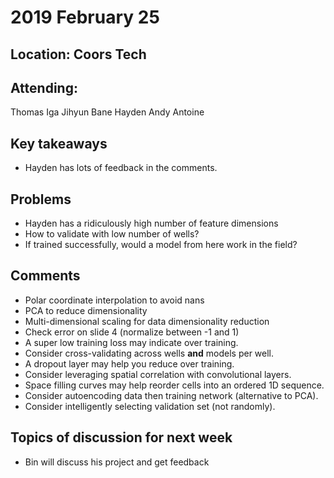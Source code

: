 # 2019 February 25 
## Location: Coors Tech 

**Attending**:  
--------------
Thomas Iga Jihyun Bane Hayden Andy Antoine   

**Key takeaways**  
-----------------  
* Hayden has lots of feedback in the comments.   

**Problems**  
------------------------  
* Hayden has a ridiculously high number of feature dimensions   
* How to validate with low number of wells?  
* If trained successfully, would a model from here work in the field?  

**Comments**  
----------------------------  
* Polar coordinate interpolation to avoid nans   
* PCA to reduce dimensionality  
* Multi-dimensional scaling for data dimensionality reduction  
* Check error on slide 4 (normalize between -1 and 1)  
* A super low training loss may indicate over training.   
* Consider cross-validating across wells **and** models per well.  
* A dropout layer may help you reduce over training.  
* Consider leveraging spatial correlation with convolutional layers.  
* Space filling curves may help reorder cells into an ordered 1D sequence.  
* Consider autoencoding data then training network (alternative to PCA).  
* Consider intelligently selecting validation set (not randomly).  

**Topics of discussion for next week**      
----------------------------------    
* Bin will discuss his project and get feedback   

